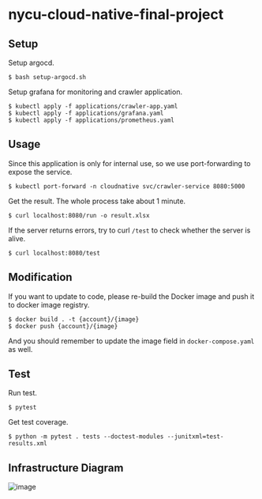 # nycu-cloud-native-final-project
## Setup
Setup argocd.
```
$ bash setup-argocd.sh
```

Setup grafana for monitoring and crawler application.
```
$ kubectl apply -f applications/crawler-app.yaml
$ kubectl apply -f applications/grafana.yaml
$ kubectl apply -f applications/prometheus.yaml
```

## Usage
Since this application is only for internal use, so we use port-forwarding to expose the service.
```
$ kubectl port-forward -n cloudnative svc/crawler-service 8080:5000
```

Get the result. The whole process take about 1 minute.
```
$ curl localhost:8080/run -o result.xlsx
```

If the server returns errors, try to curl `/test` to check whether the server is alive.
```
$ curl localhost:8080/test
```

## Modification
If you want to update to code, please re-build the Docker image and push it to docker image registry.
```
$ docker build . -t {account}/{image}
$ docker push {account}/{image}
```

And you should remember to update the image field in `docker-compose.yaml` as well.

## Test
Run test.
```
$ pytest
```

Get test coverage.
```
$ python -m pytest . tests --doctest-modules --junitxml=test-results.xml
```

## Infrastructure Diagram
![image](https://user-images.githubusercontent.com/26023540/172416820-d3600578-f5e9-4df0-9506-4837b24d6da8.png)
